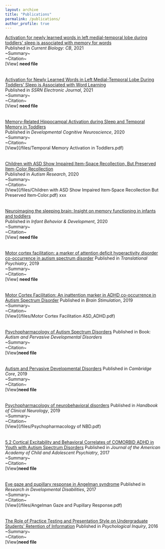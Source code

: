 ```yaml
---
layout: archive
title: "Publications"
permalink: /publications/
author_profile: true
---
```


[Activation for newly learned words in left medial-temporal lobe during toddlers' sleep is associated with memory for words](https://www.researchgate.net/publication/355498630_Activation_for_newly_learned_words_in_left_medial-temporal_lobe_during_toddlers'_sleep_is_associated_with_memory_for_words) 
<br/>
Published in _Current Biology: CB_, 2021
<br/>
~Summary~
<br/>
~Citation~
<br/>
[View] __need file__
<br/>
<br/>
<br/>
[Activation for Newly Learned Words in Left Medial-Temporal Lobe During Toddlers’ Sleep is Associated with Word Learning](https://www.researchgate.net/publication/348902249_Activation_for_Newly_Learned_Words_in_Left_Medial-Temporal_Lobe_During_Toddlers%27_Sleep_is_Associated_with_Word_Learning)
<br/>
Published in _SSRN Electronic Journal_, 2021
<br/>
~Summary~
<br/>
~Citation~
<br/>
[View] __need file__
<br/>
<br/>
<br/>
[Memory-Related Hippocampal Activation during Sleep and Temporal Memory in Toddlers](https://www.researchgate.net/publication/347979113_Memory-Related_Hippocampal_Activation_during_Sleep_and_Temporal_Memory_in_Toddlers)
<br/>
Published in _Developmental Cognitive Neuroscience_, 2020
<br/>
~Summary~
<br/>
~Citation~
<br/>
[View](/files/Temporal Memory Activation in Toddlers.pdf)
<br/>
<br/>
<br/>
[Children with ASD Show Impaired Item-Space Recollection, But Preserved Item-Color Recollection](https://www.researchgate.net/publication/344340807_Children_with_ASD_Show_Impaired_Item-Space_Recollection_But_Preserved_Item-Color_Recollection)
<br/>
Published in _Autism Research_, 2020
<br/>
~Summary~
<br/>
~Citation~
<br/>
[View](/files/Children with ASD Show Impaired Item‐Space Recollection But Preserved Item‐Color.pdf) xxx
<br/>
<br/>
<br/>
[Neuroimaging the sleeping brain: Insight on memory functioning in infants and toddlers](https://www.researchgate.net/publication/339342817_Neuroimaging_the_sleeping_brain_Insight_on_memory_functioning_in_infants_and_toddlers)
<br/>
Published in _Infant Behavior & Development_, 2020
<br/>
~Summary~
<br/>
~Citation~
<br/>
[View] __need file__
<br/>
<br/>
<br/>
[Motor cortex facilitation: a marker of attention deficit hyperactivity disorder co-occurrence in autism spectrum disorder](https://www.researchgate.net/publication/337213805_Motor_cortex_facilitation_a_marker_of_attention_deficit_hyperactivity_disorder_co-occurrence_in_autism_spectrum_disorder)
Published in _Translational Psychiatry_, 2019
<br/>
~Summary~
<br/>
~Citation~
<br/>
[View] __need file__
<br/>
<br/>
<br/>
[Motor Cortex Facilitation: An inattention marker in ADHD co-occurrence in Autism Spectrum Disorder](https://www.researchgate.net/publication/331444265_Motor_Cortex_Facilitation_An_inattention_marker_in_ADHD_co-occurrence_in_Autism_Spectrum_Disorder)
Published in _Brain Stimulation_, 2019
<br/>
~Summary~
<br/>
~Citation~
<br/>
[View](/files/Motor Cortex Facilitation ASD_ADHD.pdf)
<br/>
<br/>
<br/>
[Psychopharmacology of Autism Spectrum Disorders](https://www.researchgate.net/publication/330496101_Psychopharmacology_of_Autism_Spectrum_Disorders)
Published in Book: _Autism and Pervasive Developmental Disorders_ 
<br/>
~Summary~
<br/>
~Citation~
<br/>
[View]__need file__
<br/>
<br/>
<br/>
[Autism and Pervasive Developmental Disorders](https://www.researchgate.net/publication/330496421_Autism_and_Pervasive_Developmental_Disorders)
Published in _Cambridge Core_, 2019
<br/>
~Summary~
<br/>
~Citation~
<br/>
[View]__need file__
<br/>
<br/>
<br/>
[Psychopharmacology of neurobehavioral disorders](https://www.researchgate.net/publication/337178239_Psychopharmacology_of_neurobehavioral_disorders)
Published in _Handbook of Clinical Neurology_, 2019
<br/>
~Summary~
<br/>
~Citation~
<br/>
[View](/files/Psychopharmacology of NBD.pdf)
<br/>
<br/>
<br/>
[5.2 Cortical Excitability and Behavioral Correlates of COMORBID ADHD in Youth with Autism Spectrum Disorders](https://www.researchgate.net/publication/320666833_52_Cortical_Excitability_and_Behavioral_Correlates_of_COMORBID_ADHD_in_Youth_with_Autism_Spectrum_Disorders)
Published in _Journal of the American Academy of Child and Adolescent Psychiatry_, 2017
<br/>
~Summary~
<br/>
~Citation~
<br/>
[View]__need file__
<br/>
<br/>
<br/>
[Eye gaze and pupillary response in Angelman syndrome](https://www.researchgate.net/publication/318660506_Eye_gaze_and_pupillary_response_in_Angelman_syndrome)
Published in _Research in Developmental Disabilities_, 2017
<br/>
~Summary~
<br/>
~Citation~
<br/>
[View](/files/Angelman Gaze and Pupillary Response.pdf)
<br/>
<br/>
<br/>
[The Role of Practice Testing and Presentation Style on Undergraduate Students' Retention of Information](https://www.researchgate.net/publication/314247793_The_Role_of_Practice_Testing_and_Presentation_Style_on_Undergraduate_Students%27_Retention_of_Information)
Published in _Psychological Inquiry_, 2016
<br/>
~Summary~
<br/>
~Citation~
<br/>
[View]__need file__
<br/>
<br/>
<br/>
